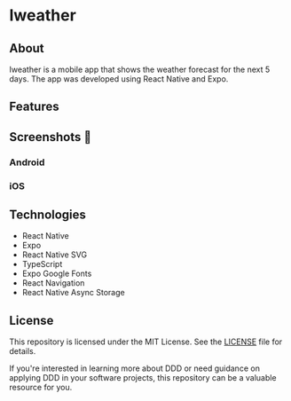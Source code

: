 # Iweather

## About

Iweather is a mobile app that shows the weather forecast for the next 5 days. The app was developed using React Native and Expo.

## Features

<!-- emoji screenshot here  -->
## Screenshots 📸

### Android

### iOS

## Technologies

- React Native
- Expo
- React Native SVG
- TypeScript
- Expo Google Fonts
- React Navigation
- React Native Async Storage

## License

This repository is licensed under the MIT License. See the [LICENSE](/LICENSE) file for details.

If you're interested in learning more about DDD or need guidance on applying DDD in your software projects, this repository can be a valuable resource for you.
